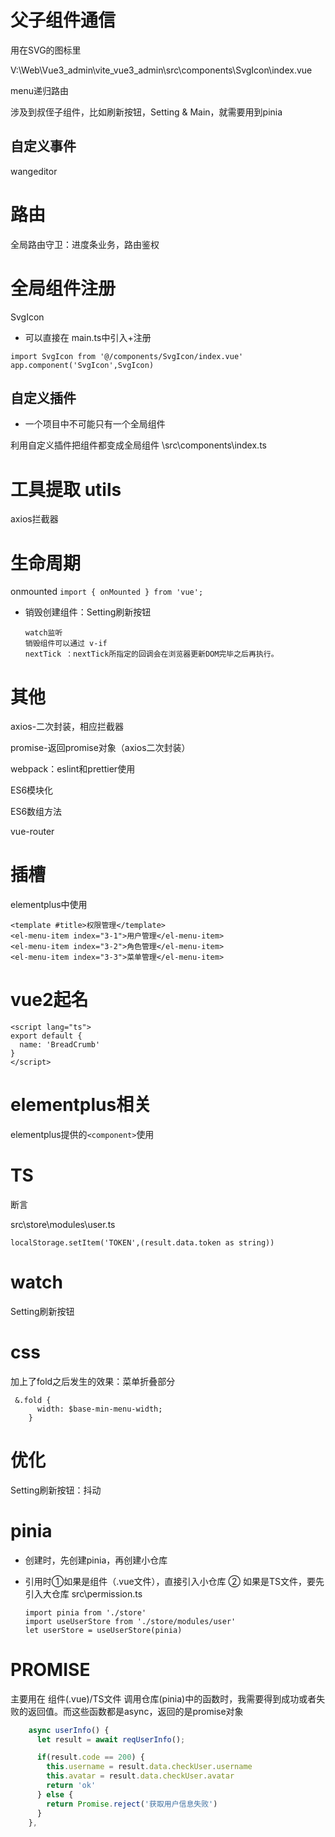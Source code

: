 # 父子组件通信

用在SVG的图标里

V:\Web\Vue3_admin\vite_vue3_admin\src\components\SvgIcon\index.vue

menu递归路由 



涉及到叔侄子组件，比如刷新按钮，Setting & Main，就需要用到pinia



## 自定义事件

wangeditor

# 路由

全局路由守卫：进度条业务，路由鉴权

# 全局组件注册

SvgIcon

- 可以直接在 main.ts中引入+注册

```
import SvgIcon from '@/components/SvgIcon/index.vue'
app.component('SvgIcon',SvgIcon)
```

## 自定义插件

- 一个项目中不可能只有一个全局组件

利用自定义插件把组件都变成全局组件  \src\components\index.ts

# 工具提取 utils

axios拦截器

# 生命周期

onmounted  ```import { onMounted } from 'vue';```

- 销毁创建组件：Setting刷新按钮

  ```
  watch监听
  销毁组件可以通过 v-if 
  nextTick ：nextTick所指定的回调会在浏览器更新DOM完毕之后再执行。
  ```

  

# 其他

axios-二次封装，相应拦截器

promise-返回promise对象（axios二次封装）

webpack：eslint和prettier使用

ES6模块化

ES6数组方法

vue-router

# 插槽

elementplus中使用

```
<template #title>权限管理</template>
<el-menu-item index="3-1">用户管理</el-menu-item>
<el-menu-item index="3-2">角色管理</el-menu-item>
<el-menu-item index="3-3">菜单管理</el-menu-item>
```



# vue2起名

```
<script lang="ts">
export default {
  name: 'BreadCrumb'
}
</script>
```



# elementplus相关

elementplus提供的`<component>`使用

# TS

断言 

src\store\modules\user.ts

```
localStorage.setItem('TOKEN',(result.data.token as string))
```

# watch

Setting刷新按钮

# css

加上了fold之后发生的效果：菜单折叠部分

```
 &.fold {
      width: $base-min-menu-width;
    }
```

# 优化

Setting刷新按钮：抖动

# pinia

- 创建时，先创建pinia，再创建小仓库

- 引用时①如果是组件（.vue文件），直接引入小仓库 ② 如果是TS文件，要先引入大仓库 src\permission.ts

  ```
  import pinia from './store'
  import useUserStore from './store/modules/user'
  let userStore = useUserStore(pinia)
  ```

  

# PROMISE

主要用在 组件(.vue)/TS文件  调用仓库(pinia)中的函数时，我需要得到成功或者失败的返回值。而这些函数都是async，返回的是promise对象

```javascript
    async userInfo() {
      let result = await reqUserInfo();

      if(result.code == 200) {
        this.username = result.data.checkUser.username
        this.avatar = result.data.checkUser.avatar
        return 'ok'
      } else {
        return Promise.reject('获取用户信息失败')
      }
    },
```

